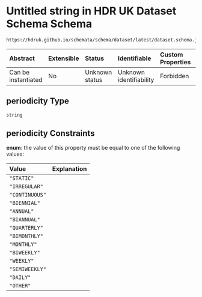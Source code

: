 # Untitled string in HDR UK Dataset Schema Schema

```txt
https://hdruk.github.io/schemata/schema/dataset/latest/dataset.schema.json#/definitions/periodicity
```



| Abstract            | Extensible | Status         | Identifiable            | Custom Properties | Additional Properties | Access Restrictions | Defined In                                                                                        |
| :------------------ | :--------- | :------------- | :---------------------- | :---------------- | :-------------------- | :------------------ | :------------------------------------------------------------------------------------------------ |
| Can be instantiated | No         | Unknown status | Unknown identifiability | Forbidden         | Allowed               | none                | [dataset.schema.json*](../../../schema/dataset/latest/dataset.schema.json "open original schema") |

## periodicity Type

`string`

## periodicity Constraints

**enum**: the value of this property must be equal to one of the following values:

| Value          | Explanation |
| :------------- | :---------- |
| `"STATIC"`     |             |
| `"IRREGULAR"`  |             |
| `"CONTINUOUS"` |             |
| `"BIENNIAL"`   |             |
| `"ANNUAL"`     |             |
| `"BIANNUAL"`   |             |
| `"QUARTERLY"`  |             |
| `"BIMONTHLY"`  |             |
| `"MONTHLY"`    |             |
| `"BIWEEKLY"`   |             |
| `"WEEKLY"`     |             |
| `"SEMIWEEKLY"` |             |
| `"DAILY"`      |             |
| `"OTHER"`      |             |
